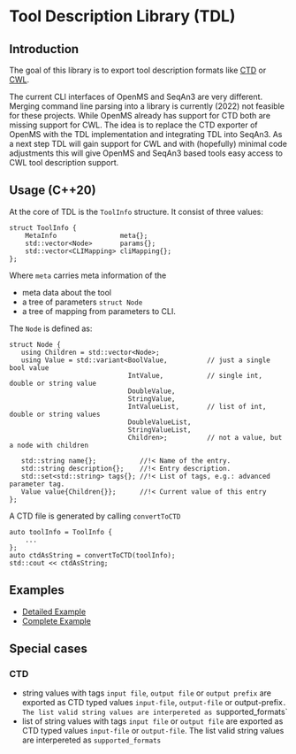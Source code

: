 # Tool Description Library (TDL)

## Introduction
The goal of this library is to export tool description formats like [CTD](https://github.com/WorkflowConversion/CTDSchema) or [CWL](https://www.commonwl.org/).

The current CLI interfaces of OpenMS and SeqAn3 are very different. Merging command line parsing into a library is currently (2022) not feasible for these projects. While OpenMS already has support for CTD both are missing support for CWL. The idea is to replace the CTD exporter of OpenMS with the TDL implementation and integrating TDL into SeqAn3. As a next step TDL will gain support for CWL and with (hopefully) minimal code adjustments this
will give OpenMS and SeqAn3 based tools easy access to CWL tool description support.

## Usage (C++20)
At the core of TDL is the `ToolInfo` structure. It consist of three values:
```
struct ToolInfo {
    MetaInfo                meta{};
    std::vector<Node>       params{};
    std::vector<CLIMapping> cliMapping{};
};
```

Where `meta` carries meta information of the
  - meta data about the tool
  - a tree of parameters `struct Node`
  - a tree of mapping from parameters to CLI.

 The `Node` is defined as:
 ```
struct Node {
    using Children = std::vector<Node>;
    using Value = std::variant<BoolValue,          // just a single bool value
                               IntValue,           // single int, double or string value
                               DoubleValue,
                               StringValue,
                               IntValueList,       // list of int, double or string values
                               DoubleValueList,
                               StringValueList,
                               Children>;          // not a value, but a node with children

    std::string name{};           //!< Name of the entry.
    std::string description{};    //!< Entry description.
    std::set<std::string> tags{}; //!< List of tags, e.g.: advanced parameter tag.
    Value value{Children{}};      //!< Current value of this entry
};

```

A CTD file is generated by calling `convertToCTD`
```
auto toolInfo = ToolInfo {
    ...
};
auto ctdAsString = convertToCTD(toolInfo);
std::cout << ctdAsString;
```

## Examples
- [Detailed Example](Example01.cpp.md)
- [Complete Example](Example00.cpp.md)

## Special cases
### CTD
  - string values with tags `input file`, `output file` or `output prefix`
    are exported as CTD typed values `input-file`, `output-file` or output-prefix`.
    The list valid string values are interpereted as `supported_formats`
  - list of string values with tags `input file` or `output file`
    are exported as CTD typed values `input-file` or `output-file`.
    The list valid string values are interpereted as `supported_formats`
